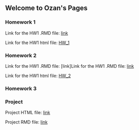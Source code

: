 ## Welcome to Ozan's Pages



### Homework 1
Link for the HW1 .RMD file:
[link](https://github.com/BU-IE-360/spring22-ozaneroglu/blob/gh-pages/360_hw_1_datas/360_hw_1.Rmd)

Link for the HW1 html file: 
[HW_1](/360_hw_1_datas/360_hw_1.html)
### Homework 2
Link for the HW1 .RMD file:
[link]Link for the HW1 .RMD file:
[link](https://github.com/BU-IE-360/spring22-ozaneroglu/blob/gh-pages/HW%202.Rmd)

Link for the HW1 html file: 
[HW_2](https://bu-ie-360.github.io/spring22-ozaneroglu/HW-2.html )


### Homework 3


### Project 

Project HTML file:
[link](https://bu-ie-360.github.io/spring22-ozaneroglu/IE360_Project_Group5--1-.html)



Project RMD file:
[link](https://github.com/BU-IE-360/spring22-ozaneroglu/blob/gh-pages/IE360_Project_Group5--1-.Rmd)



